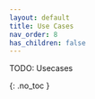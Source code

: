 ```yaml
---
layout: default
title: Use Cases
nav_order: 8
has_children: false
---
```


TODO: Usecases

{: .no_toc }

